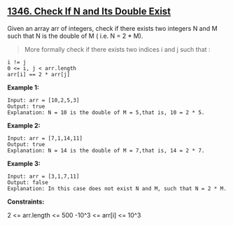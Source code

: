 ## [1346. Check If N and Its Double Exist](https://leetcode.com/problems/check-if-n-and-its-double-exist/)

Given an array arr of integers, check if there exists two integers N and M such that N is the double of M ( i.e. N = 2 \* M).

> More formally check if there exists two indices i and j such that :

```
i != j
0 <= i, j < arr.length
arr[i] == 2 * arr[j]
```

**Example 1:**

```
Input: arr = [10,2,5,3]
Output: true
Explanation: N = 10 is the double of M = 5,that is, 10 = 2 * 5.
```

**Example 2:**

```
Input: arr = [7,1,14,11]
Output: true
Explanation: N = 14 is the double of M = 7,that is, 14 = 2 * 7.
```

**Example 3:**

```
Input: arr = [3,1,7,11]
Output: false
Explanation: In this case does not exist N and M, such that N = 2 * M.
```

**Constraints:**

2 <= arr.length <= 500
-10^3 <= arr[i] <= 10^3
